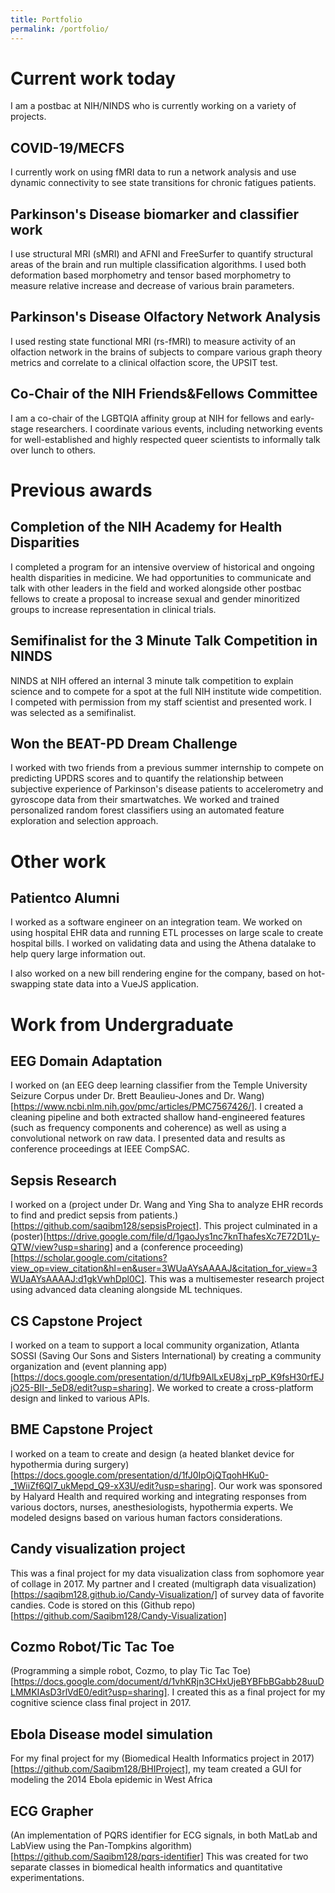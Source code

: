 ```yaml
---
title: Portfolio
permalink: /portfolio/
---
```



# Current work today
I am a postbac at NIH/NINDS who is currently working on a variety of projects.

## COVID-19/MECFS
I currently work on using fMRI data to run a network analysis and use dynamic connectivity to see state transitions for chronic fatigues patients.


## Parkinson's Disease biomarker and classifier work
I use structural MRI (sMRI) and AFNI and FreeSurfer to quantify structural areas of the brain and run multiple classification algorithms. I used both deformation based morphometry and tensor based morphometry to measure relative increase and decrease of various brain parameters.

## Parkinson's Disease Olfactory Network Analysis
I used resting state functional MRI (rs-fMRI) to measure activity of an olfaction network in the brains of subjects to compare various graph theory metrics and correlate to a clinical olfaction score, the UPSIT test.

## Co-Chair of the NIH Friends&Fellows Committee
I am a co-chair of the LGBTQIA affinity group at NIH for fellows and early-stage researchers. I coordinate various events, including networking events for well-established and highly respected queer scientists to informally talk over lunch to others.


# Previous awards
## Completion of the NIH Academy for Health Disparities
I completed a program for an intensive overview of historical and ongoing health disparities in medicine. We had opportunities to communicate and talk with other leaders in the field and worked alongside other postbac fellows to create a proposal to increase sexual and gender minoritized groups to increase representation in clinical trials.

## Semifinalist for the 3 Minute Talk Competition in NINDS
NINDS at NIH offered an internal 3 minute talk competition to explain science and to compete for a spot at the full NIH institute wide competition. I competed with permission from my staff scientist and presented work. I was selected as a semifinalist.

## Won the BEAT-PD Dream Challenge
I worked with two friends from a previous summer internship to compete on predicting UPDRS scores and to quantify the relationship between subjective experience of Parkinson's disease patients to accelerometry and gyroscope data from their smartwatches. We worked and trained personalized random forest classifiers using an automated feature exploration and selection approach.

# Other work
## Patientco Alumni
I worked as a software engineer on an integration team. We worked on using hospital EHR data and running ETL processes on large scale to create hospital bills. I worked on validating data and using the Athena datalake to help query large information out.

I also worked on a new bill rendering engine for the company, based on hot-swapping state data into a VueJS application.

# Work from Undergraduate
## EEG Domain Adaptation

I worked on (an EEG deep learning classifier from the Temple University Seizure Corpus under Dr. Brett Beaulieu-Jones and Dr. Wang)[https://www.ncbi.nlm.nih.gov/pmc/articles/PMC7567426/]. I created a cleaning pipeline and both extracted shallow hand-engineered features (such as frequency components and coherence) as well as using a convolutional network on raw data. I presented data and results as conference proceedings at IEEE CompSAC.

## Sepsis Research
I worked on a (project under Dr. Wang and Ying Sha to analyze EHR records to find and predict sepsis from patients.)[https://github.com/saqibm128/sepsisProject]. This project culminated in a (poster)[https://drive.google.com/file/d/1gaoJys1nc7knThafesXc7E72D1Ly-QTW/view?usp=sharing] and a (conference proceeding)[https://scholar.google.com/citations?view_op=view_citation&hl=en&user=3WUaAYsAAAAJ&citation_for_view=3WUaAYsAAAAJ:d1gkVwhDpl0C]. This was a multisemester research project using advanced data cleaning alongside ML techniques.
        
## CS Capstone Project
I worked on a team to support a local community organization, Atlanta SOSSI (Saving Our Sons and Sisters International) by creating a community organization and (event planning app)[https://docs.google.com/presentation/d/1Ufb9AlLxEU8xj_rpP_K9fsH30rfEJjO25-BII-_5eD8/edit?usp=sharing]. We worked to create a cross-platform design and linked to various APIs.

## BME Capstone Project
I worked on a team to create and design (a heated blanket device for hypothermia during surgery)[https://docs.google.com/presentation/d/1fJ0IpOjQTqohHKu0-_1WiiZf6Ql7_ukMepd_Q9-xX3U/edit?usp=sharing]. Our work was sponsored by Halyard Health and required working and integrating responses from various doctors, nurses, anesthesiologists, hypothermia experts. We modeled designs based on various human factors considerations.

## Candy visualization project

This was a final project for my data visualization class from sophomore year of collage in 2017. My partner and I created (multigraph data visualization)[https://saqibm128.github.io/Candy-Visualization/] of survey data of favorite candies. Code is stored on this (Github repo)[https://github.com/Saqibm128/Candy-Visualization]

## Cozmo Robot/Tic Tac Toe
(Programming a simple robot, Cozmo, to play Tic Tac Toe)[https://docs.google.com/document/d/1vhKRjn3CHxUjeBYBFbBGabb28uuDLMMKIAsD3rlVdE0/edit?usp=sharing]. I created this as a final project for my cognitive science class final project in 2017.
       
## Ebola Disease model simulation
For my final project for my (Biomedical Health Informatics project in 2017)[https://github.com/Saqibm128/BHIProject], my team created a GUI for modeling the 2014 Ebola epidemic in West Africa

## ECG Grapher
(An implementation of PQRS identifier for ECG signals, in both MatLab and LabView using the Pan-Tompkins algorithm) [https://github.com/Saqibm128/pqrs-identifier] This was created for two separate classes in biomedical health informatics and quantitative experimentations.
